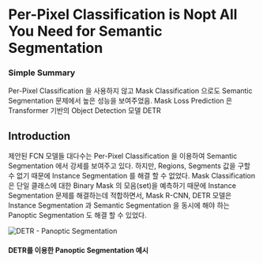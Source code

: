 # Per-Pixel Classification is Nopt All You Need for Semantic Segmentation

### Simple Summary
Per-Pixel Classification 을 사용하지 않고 Mask Classification 으로도 Semantic Segmentation 문제에서 높은 성능을 보여주었음.
Mask Loss Prediction 은 Transformer 기반의 Object Detection 모델 DETR 


## Introduction
제안된 FCN 모델들 대다수는 Per-Pixel Classification 을 이용하여 Semantic Segmentation 에서 강세를 보여주고 있다.
하지만, Regions, Segments 값을 구할 수 없기 때문에 Instance Segmentation 를 해결 할 수 없었다.
Mask Classification 은 단일 클래스에 대한 Binary Mask 의 모음(set)을 예측하기 때문에 Instance Segmentation 문제를 해결하는데 적합하면서,
Mask R-CNN, DETR 모델은 Instance Segmentation 과 Semantic Segmentation 을 동시에 해야 하는 Panoptic Segmentation 도 해결 할 수
있었다. 

![DETR - Panoptic Segmentation](../fig/MaskFormer-DETR_Decoder.png)

#### DETR를 이용한 Panoptic Segmentation 예시
